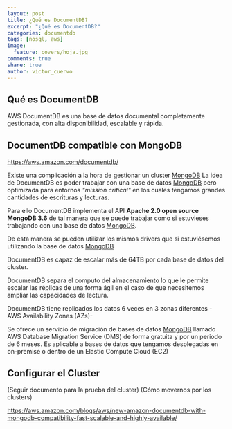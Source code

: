 ```yaml
---
layout: post
title: ¿Qué es DocumentDB?
excerpt: "¿Qué es DocumentDB?"
categories: documentdb
tags: [nosql, aws]
image:
  feature: covers/hoja.jpg
comments: true
share: true
author: victor_cuervo
---
```



## Qué es DocumentDB

AWS DocumentDB es una base de datos documental completamente gestionada, con alta disponibilidad, escalable y rápida.


## DocumentDB compatible con MongoDB

https://aws.amazon.com/documentdb/


Existe una complicación a la hora de gestionar un cluster [MongoDB][MongoDB]
La idea de DocumentDB es poder trabajar con una base de datos [MongoDB][MongoDB] pero optimizada para entornos *"mission critical"* en los cuales tengamos grandes cantidades de escrituras y lecturas.

Para ello DocumentDB implementa el API **Apache 2.0 open source MongoDB 3.6** de tal manera que se puede trabajar como si estuvieses trabajando con una base de datos [MongoDB][MongoDB].

De esta manera se pueden utilizar los mismos drivers que si estuviésemos utilizando la base de datos [MongoDB][MongoDB]

DocumentDB es capaz de escalar más de 64TB por cada base de datos del cluster.

DocumentDB separa el computo del almacenamiento lo que le permite escalar las réplicas de una forma ágil en el caso de que necesitemos ampliar las capacidades de lectura.

DocumentDB tiene replicados los datos 6 veces en 3 zonas diferentes -AWS Availability Zones (AZs)-


Se ofrece un servicio de migración de bases de datos [MongoDB][MongoDB] llamado AWS Database Migration Service (DMS) de forma gratuita y por un periodo de 6 meses. Es aplicable a bases de datos que tengamos desplegadas en on-premise o dentro de un Elastic Compute Cloud (EC2)


## Configurar el Cluster

(Seguir documento para la prueba del cluster)
(Cómo movernos por los clusters)

https://aws.amazon.com/blogs/aws/new-amazon-documentdb-with-mongodb-compatibility-fast-scalable-and-highly-available/


[MongoDB]:{{site.url}}/mongodb
